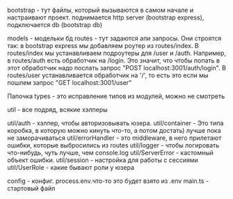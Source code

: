 bootstrap - тут файлы, который вызываются в самом начале и настраивают проект. поднимается http server (bootstrap express), подключается db (bootstrap db)

models - модельки бд
routes - тут задаются апи запросы.
Они строятся так: в bootstrap express мы добавляем роутер из routes/index. В routes/index мы устанавливаем подроутеры для /user и /auth.
Например, в routes/auth есть обработчик на /login. Это значит, что чтобы попать в этот обработчик надо послать запрос "POST localhost:3001/auth/login".
В routes/user устанавливается обработчик на '/', то есть это если мы пошлем запрос "GET localhost:3001/user"

Папочка types - это исправление типов из модулей, можно не смотреть

util - все подряд, всякие хэлперы

util/auth - хэлпер, чтобы авторизовывать юзера.
util/container - Это типа коробка, в которую можно кинуть что-то, а потом достать) лучше пока не заморачиваться
util/errorHandler - это middleware, в него прилетают ошибки, которые выбросились из routes
util/logger - чтобы логировать что-нибудь, чуть лучше, чем console.log
util/ServerError - кастомный объект ошибки.
util/session - настройка для работы с сессиями
util/UserRole - какие бывают роли у юзера

config - конфиг. process.env.что-то это будет взято из .env
main.ts - стартовый файл
